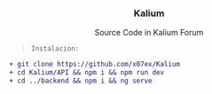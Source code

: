 <div align="center">
  <a href="https://github.com/othneildrew/Best-README-Template">
    <img src="https://github.com/x07ex/x07ex/blob/main/assets/kalium.svg" alt="" href="https://kalium.sh"/>
  </a>
  <h3 align="center">Kalium</h3>
  <p align="center">
    Source Code in Kalium Forum 
  </p>
</div>

> `Instalacion:`
```diff
+ git clone https://github.com/x07ex/Kalium
+ cd Kalium/API && npm i && npm run dev 
+ cd ../backend && npm i && ng serve
```
